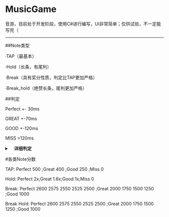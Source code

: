 # MusicGame
音游，目前处于开发阶段，使用C#进行编写，UI非常简单；仅供试验，不一定能写完（

-----------------------------------------------------------------

##Note类型

·TAP（最基本）

·Hold（长条，有尾判）

·Break（具有奖分性质，判定比TAP更加严格）

·Break_hold（绝赞长条，尾判更加严格）

##判定

Perfect +- 30ms

GREAT             +-70ms

GOOD             +-120ms

MISS              >120ms

<details>
  
 <summary><b>&nbsp;&nbsp;&nbsp; 详细判定</b></summary>
  
BREAK 2600       +-10ms（大P）

BREAK 2575       +-15ms

BREAK 2550       +-20ms

BREAK 2525       +-25ms

BREAK 2500       +-30ms（小P）

GREAT 2000       +-40ms
  
  GREAT 1750     +-50ms
  
  GREAT 1500     +-60ms

GOOD 1250        +-70ms
  
  GOOD 1000        +-120ms

MISS              >120ms

    
<br/>
  
</details>

#各类Note分数

TAP: Perfect 500 ;Great 400 ;Good 250 ;Miss 0

Hold: Perfect 2x;Great 1.6x;Good 1x;Miss 0

Break: Perfect 2600 2575 2550 2525 2500 ;Great 2000 1750 1500 1250 ;Good 1000

Break Hold: Perfect 2600 2575 2550 2525 2500 ;Great 2000 1750 1500 1250 ;Good 1000
